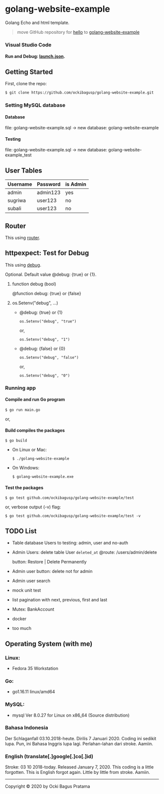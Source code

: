 # golang-website-example
Golang Echo and html template. 

> move GitHub repository for [hello](https://github.com/ockibagusp/hello) to [golang-website-example](#)



### Visual Studio Code

#### Run and Debug: [launch.json](https://github.com/ockibagusp/golang-website-example/blob/master/.vscode/launch.json).


## Getting Started
First, clone the repo:
```bash
$ git clone https://github.com/ockibagusp/golang-website-example.git
```

### Setting MySQL database

#### Database 
file: golang-website-example.sql -> new database: golang-website-example

#### Testing
file: golang-website-example.sql -> new database: golang-website-example_test

## User Tables

| Username | Password | is Admin |
| --- | --- | --- |
| admin | admin123 | yes |
| sugriwa | user123 | no |
| subali | user123 | no |


## Router
This using [router](https://github.com/ockibagusp/golang-website-example/blob/master/router/router.go).

## httpexpect: Test for Debug
This using [debug](https://github.com/ockibagusp/golang-website-example/blob/master/test/main_test.go).

Optional. Default value @debug: {true} or {1}.

1. function debug (bool)

    @function debug: {true} or {false}

2. os.Setenv("debug", ...)

    - @debug: {true} or {1}

        ```
        os.Setenv("debug", "true") 
        ```
        or,
        ```
        os.Setenv("debug", "1")
        ```

    - @debug: {false} or {0}
        ```
        os.Setenv("debug", "false") 
        ```
        or,
        ```
        os.Setenv("debug", "0")
        ```

### Running app

#### Compile and run Go program
```
$ go run main.go
```

or,

#### Build compiles the packages

```
$ go build
```

- On Linux or Mac:

    ```
    $ ./golang-website-example
    ```

- On  Windows:

    ```
    $ golang-website-example.exe
    ```

#### Test the packages

```
$ go test github.com/ockibagusp/golang-website-example/test 
```

or, verbose output (-v) flag:

```
$ go test github.com/ockibagusp/golang-website-example/test -v
```


## TODO List
- Table database Users to testing: admin, user and no-auth
- Admin Users: delete table User `deleted_at` @route: /users/admin/delete

    button:
    Restore | Delete Permanently

- Admin user button: delete not for admin
- Admin user search
- mock unit test
- list pagination with next, previous, first and last
- Mutex: BankAccount
- docker
- too much

## Operating System (with me)
### Linux:
- Fedora 35 Workstation

### Go: 
- go1.16.11 linux/amd64

### MySQL: 
- mysql  Ver 8.0.27 for Linux on x86_64 (Source distribution)


### Bahasa Indonesia
Der Schlaganfall 03.10.2018-heute. Dirilis 7 Januari 2020. Coding ini sedikit lupa. Pun, ini Bahasa Inggris lupa lagi. Perlahan-lahan dari stroke. Aamiin.

### English (translate[.]google[.]co[.]id)
Stroke: 03 10 2018-today. Released January 7, 2020. This coding is a little forgotten. This is English forgot again. Little by little from stroke. Aamiin.

---

Copyright © 2020 by Ocki Bagus Pratama
